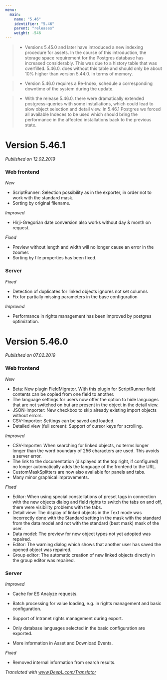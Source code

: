 ```yaml
---
menu:
  main:
    name: "5.46"
    identifier: "5.46"
    parent: "releases"
    weight: -546
---
```


> - Versions 5.45.0 and later have introduced a new indexing procedure for assets. In the course of this introduction, the storage space requirement for the Postgres database has increased considerably. This was due to a history table that was overfilled. 5.46.0. does without this table and should only be about 10% higher than version 5.44.0. in terms of memory.
>

> - Version 5.46.0 requires a Re-Index, schedule a corresponding downtime of the system during the update.
>

> - With the release 5.46.0. there were dramatically extended postgress-queries with some installations, which could lead to slow object selection and detail view. In 5.46.1 Postgres we forced all available Indeces to be used which should bring the performance in the affected installations back to the previous state. 
>

# Version 5.46.1

*Published on 12.02.2019*

### Web frontend

*New*

- ScriptRunner: Selection possibility as in the exporter, in order not to work with the standard mask.
- Sorting by original filename.

*Improved*

- Hirji-Gregorian date conversion also works without day & month on request.

*Fixed*

- Preview without length and width will no longer cause an error in the zoomer.
- Sorting by file properties has been fixed.

### Server

*Fixed*

- Detection of duplicates for linked objects ignores not set columns
- Fix for partially missing parameters in the base configuration

*Improved*

- Performance in rights management has been improved by postgres optimization.

# Version 5.46.0

*Published on 07.02.2019*

### Web frontend

*New*

- Beta: New plugin FieldMigrator. With this plugin for ScriptRunner field contents can be copied from one field to another.
- The language settings for users now offer the option to hide languages that are not switched on but are present in the object in the detail view.
- JSON-Importer: New checkbox to skip already existing import objects without errors.
- CSV-Importer: Settings can be saved and loaded.
- Detailed view (full screen): Support of cursor keys for scrolling.

*Improved*

- CSV-Importer: When searching for linked objects, no terms longer longer than the word boundary of 256 characters are used. This avoids a server error. 
- The link to the documentation (displayed at the top right, if configured) no longer automatically adds the language of the frontend to the URL.
- CustomMaskSplitters are now also available for panels and tabs.
- Many minor graphical improvements.

*Fixed*

- Editor: When using special constellations of preset tags in connection with the new objects dialog and field rights to switch the tabs on and off, there were visibility problems with the tabs.
- Detail view: The display of linked objects in the Text mode was incorrectly done with the Standard setting in the mask with the standard from the data model and not with the standard (best mask) mask of the user. 
- Data model: The preview for new object types not yet adopted was repaired.
- Editor: The warning dialog which shows that another user has saved the opened object was repaired.
- Group editor: The automatic creation of new linked objects directly in the group editor was repaired.

### Server

*Improved*

- Cache for ES Analyze requests.
- Batch processing for value loading, e.g. in rights management and basic configuration.

- Support of Intranet rights management during export.
- Only database languages selected in the basic configuration are exported.
- More information in Asset and Download Events.

*Fixed*

- Removed internal information from search results.

*Translated with www.DeepL.com/Translator*